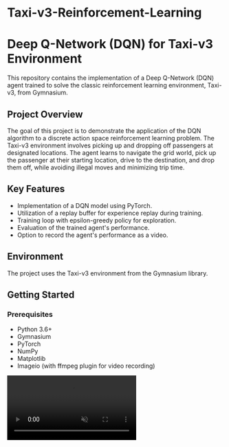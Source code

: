 # Taxi-v3-Reinforcement-Learning
# Deep Q-Network (DQN) for Taxi-v3 Environment

This repository contains the implementation of a Deep Q-Network (DQN) agent trained to solve the classic reinforcement learning environment, Taxi-v3, from Gymnasium.

## Project Overview

The goal of this project is to demonstrate the application of the DQN algorithm to a discrete action space reinforcement learning problem. The Taxi-v3 environment involves picking up and dropping off passengers at designated locations. The agent learns to navigate the grid world, pick up the passenger at their starting location, drive to the destination, and drop them off, while avoiding illegal moves and minimizing trip time.

## Key Features

- Implementation of a DQN model using PyTorch.
- Utilization of a replay buffer for experience replay during training.
- Training loop with epsilon-greedy policy for exploration.
- Evaluation of the trained agent's performance.
- Option to record the agent's performance as a video.

## Environment

The project uses the Taxi-v3 environment from the Gymnasium library.

## Getting Started

### Prerequisites

- Python 3.6+
- Gymnasium
- PyTorch
- NumPy
- Matplotlib
- Imageio (with ffmpeg plugin for video recording)

<video src="download.mp4" controls autoplay muted></video>
